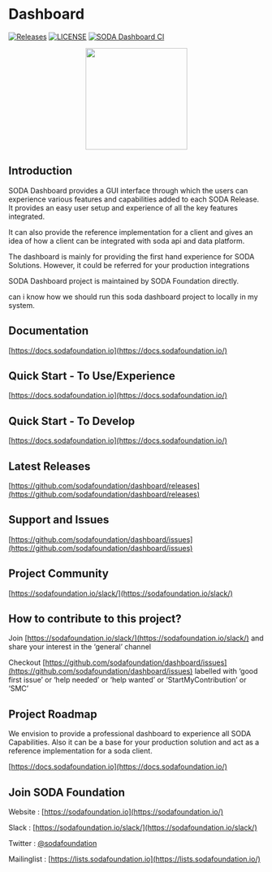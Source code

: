 # Dashboard

[![Releases](https://img.shields.io/github/release/sodafoundation/dashboard/all.svg?style=flat-square)](https://github.com/sodafoundation/dashboard/releases)
[![LICENSE](https://img.shields.io/github/license/sodafoundation/dashboard.svg?style=flat-square)](https://github.com/sodafoundation/dashboard/blob/master/LICENSE)
[![SODA Dashboard CI](https://github.com/sodafoundation/dashboard/actions/workflows/ci.yml/badge.svg)](https://github.com/sodafoundation/dashboard/actions/workflows/ci.yml)  

<p align="center"><img src="https://user-images.githubusercontent.com/19162717/215458960-3c24f4bc-809a-45d0-bddc-62833b3cdcd3.png" width="200" height="200">
</p>

## Introduction

SODA Dashboard provides a GUI interface through which the users can experience various features and capabilities added to each SODA Release. It provides an easy user setup and experience of all the key features integrated.

It can also provide the reference implementation for a client and gives an idea of how a client can be integrated with soda api and data platform.

The dashboard is mainly for providing the first hand experience for SODA Solutions. However, it could be referred for your production integrations

SODA Dashboard project is maintained by SODA Foundation directly.

can i know how we should run this soda dashboard project to locally in my system.

## Documentation

[https://docs.sodafoundation.io](https://docs.sodafoundation.io/)

## Quick Start - To Use/Experience

[https://docs.sodafoundation.io](https://docs.sodafoundation.io/)

## Quick Start - To Develop

[https://docs.sodafoundation.io](https://docs.sodafoundation.io/)

## Latest Releases

[https://github.com/sodafoundation/dashboard/releases](https://github.com/sodafoundation/dashboard/releases)

## Support and Issues

[https://github.com/sodafoundation/dashboard/issues](https://github.com/sodafoundation/dashboard/issues)

## Project Community

[https://sodafoundation.io/slack/](https://sodafoundation.io/slack/)

## How to contribute to this project?

Join [https://sodafoundation.io/slack/](https://sodafoundation.io/slack/) and share your interest in the ‘general’ channel

Checkout [https://github.com/sodafoundation/dashboard/issues](https://github.com/sodafoundation/dashboard/issues) labelled with ‘good first issue’ or ‘help needed’ or ‘help wanted’ or ‘StartMyContribution’ or ‘SMC’

## Project Roadmap

We envision to provide a professional dashboard to experience all SODA Capabilities. Also it can be a base for your production solution and act as a reference implementation for a soda client.  

[https://docs.sodafoundation.io](https://docs.sodafoundation.io/)

## Join SODA Foundation

Website : [https://sodafoundation.io](https://sodafoundation.io/)

Slack  : [https://sodafoundation.io/slack/](https://sodafoundation.io/slack/)

Twitter  : [@sodafoundation](https://twitter.com/sodafoundation)

Mailinglist  : [https://lists.sodafoundation.io](https://lists.sodafoundation.io/)
